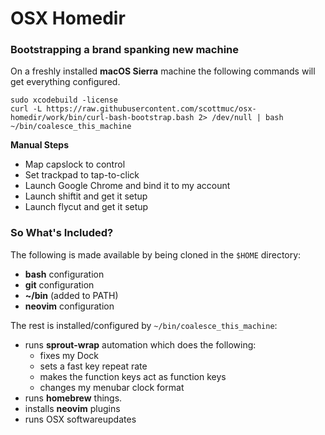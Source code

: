 # OSX Homedir

### Bootstrapping a brand spanking new machine

On a freshly installed **macOS Sierra** machine the following commands will get everything configured.

```
sudo xcodebuild -license
curl -L https://raw.githubusercontent.com/scottmuc/osx-homedir/work/bin/curl-bash-bootstrap.bash 2> /dev/null | bash
~/bin/coalesce_this_machine
```

**Manual Steps**

* Map capslock to control
* Set trackpad to tap-to-click
* Launch Google Chrome and bind it to my account
* Launch shiftit and get it setup
* Launch flycut and get it setup

### So What's Included?

The following is made available by being cloned in the `$HOME` directory:

* **bash** configuration
* **git** configuration
* **~/bin** (added to PATH)
* **neovim** configuration

The rest is installed/configured by `~/bin/coalesce_this_machine`:

* runs **sprout-wrap** automation which does the following:
  * fixes my Dock
  * sets a fast key repeat rate
  * makes the function keys act as function keys
  * changes my menubar clock format
* runs **homebrew** things.
* installs **neovim** plugins
* runs OSX softwareupdates
